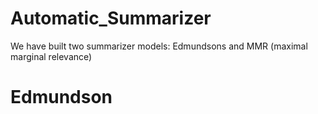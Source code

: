 # Automatic_Summarizer
We have built two summarizer models: Edmundsons and MMR (maximal marginal relevance)

# Edmundson
